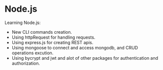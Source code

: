 # Node.js
Learning Node.js:
- New CLI commands creation.
- Using httpRequest for handling requests.
- Using express.js for creating REST apis.
- Using mongoose to connect and access mongodb, and CRUD operations excution.
- Using bycrypt and jwt and alot of other packages for authentication and authorization.

